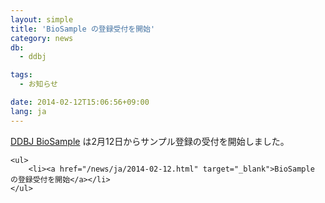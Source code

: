 ```yaml
---
layout: simple
title: 'BioSample の登録受付を開始'
category: news
db:
  - ddbj

tags:
  - お知らせ

date: 2014-02-12T15:06:56+09:00
lang: ja
---
```


<a href="/biosample/index.html">DDBJ BioSample</a> は2月12日からサンプル登録の受付を開始しました。

<dl>

    <ul>
        <li><a href="/news/ja/2014-02-12.html" target="_blank">BioSample の登録受付を開始</a></li>
    </ul>
</dl>
